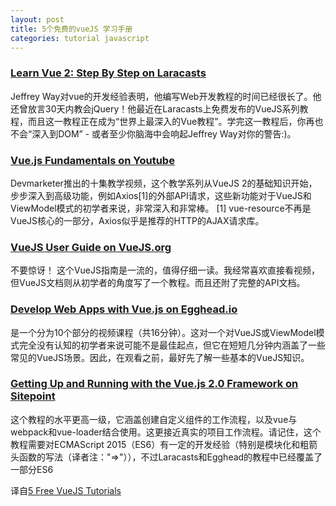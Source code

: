 ```yaml
---
layout: post
title: 5个免费的vueJS 学习手册
categories: tutorial javascript
---
```


### [Learn Vue 2: Step By Step on Laracasts](https://laracasts.com/series/learn-vue-2-step-by-step)

Jeffrey Way对vue的开发经验表明，他编写Web开发教程的时间已经很长了。他还曾放言30天内教会jQuery！他最近在Laracasts上免费发布的VueJS系列教程，而且这一教程正在成为“世界上最深入的Vue教程”。学完这一教程后，你再也不会“深入到DOM” - 或者至少你脑海中会响起Jeffrey Way对你的警告:)。 


### [Vue.js Fundamentals on Youtube](https://www.youtube.com/playlist?list=PLwAKR305CRO_1yAao-8aZiQnBqJeyng4O)

Devmarketer推出的十集教学视频，这个教学系列从VueJS 2的基础知识开始，步步深入到高级功能，例如Axios[1]的外部API请求，这些新功能对于VueJS和ViewModel模式的初学者来说，非常深入和非常棒。
[1] vue-resource不再是VueJS核心的一部分，Axios似乎是推荐的HTTP的AJAX请求库。 


### [VueJS User Guide on VueJS.org](https://vuejs.org/v2/guide/)

不要惊讶！ 这个VueJS指南是一流的，值得仔细一读。我经常喜欢直接看视频，但VueJS文档则从初学者的角度写了一个教程。而且还附了完整的API文档。

### [Develop Web Apps with Vue.js on Egghead.io](https://egghead.io/courses/develop-web-apps-with-vue-js)
是一个分为10个部分的视频课程（共16分钟）。这对一个对VueJS或ViewModel模式完全没有认知的初学者来说可能不是最佳起点，但它在短短几分钟内涵盖了一些常见的VueJS场景。因此，在观看之前，最好先了解一些基本的VueJS知识。


### [Getting Up and Running with the Vue.js 2.0 Framework on Sitepoint](https://www.sitepoint.com/up-and-running-vue-js-2-0/)

这个教程的水平更高一级，它涵盖创建自定义组件的工作流程，以及vue与webpack和vue-loader结合使用。这更接近真实的项目工作流程。请记住，这个教程需要对ECMAScript 2015（ES6）有一定的开发经验（特别是模块化和粗箭头函数的写法（译者注："=>"）），不过Laracasts和Egghead的教程中已经覆盖了一部分ES6

译自[5 Free VueJS Tutorials](https://hackernoon.com/5-free-vuejs-tutorials-3caa8ff865e9)
